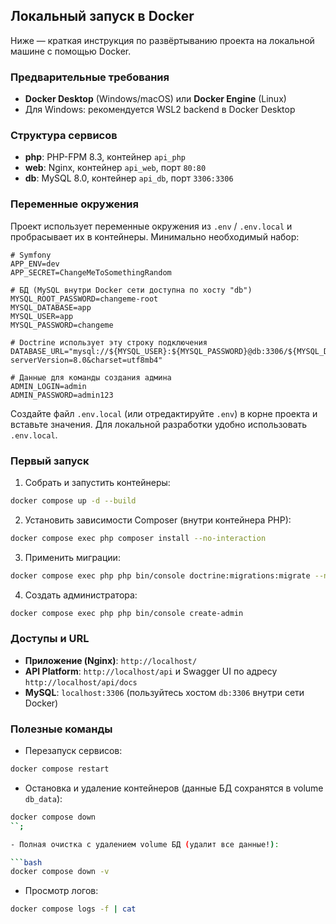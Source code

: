 ## Локальный запуск в Docker

Ниже — краткая инструкция по развёртыванию проекта на локальной машине с помощью Docker.

### Предварительные требования

-   **Docker Desktop** (Windows/macOS) или **Docker Engine** (Linux)
-   Для Windows: рекомендуется WSL2 backend в Docker Desktop

### Структура сервисов

-   **php**: PHP-FPM 8.3, контейнер `api_php`
-   **web**: Nginx, контейнер `api_web`, порт `80:80`
-   **db**: MySQL 8.0, контейнер `api_db`, порт `3306:3306`

### Переменные окружения

Проект использует переменные окружения из `.env` / `.env.local` и пробрасывает их в контейнеры. Минимально необходимый набор:

```env
# Symfony
APP_ENV=dev
APP_SECRET=ChangeMeToSomethingRandom

# БД (MySQL внутри Docker сети доступна по хосту "db")
MYSQL_ROOT_PASSWORD=changeme-root
MYSQL_DATABASE=app
MYSQL_USER=app
MYSQL_PASSWORD=changeme

# Doctrine использует эту строку подключения
DATABASE_URL="mysql://${MYSQL_USER}:${MYSQL_PASSWORD}@db:3306/${MYSQL_DATABASE}?serverVersion=8.0&charset=utf8mb4"

# Данные для команды создания админа
ADMIN_LOGIN=admin
ADMIN_PASSWORD=admin123
```

Создайте файл `.env.local` (или отредактируйте `.env`) в корне проекта и вставьте значения. Для локальной разработки удобно использовать `.env.local`.

### Первый запуск

1. Собрать и запустить контейнеры:

```bash
docker compose up -d --build
```

2. Установить зависимости Composer (внутри контейнера PHP):

```bash
docker compose exec php composer install --no-interaction
```

3. Применить миграции:

```bash
docker compose exec php php bin/console doctrine:migrations:migrate --no-interaction
```

4. Создать администратора:

```bash
docker compose exec php php bin/console create-admin
```

### Доступы и URL

-   **Приложение (Nginx)**: `http://localhost/`
-   **API Platform**: `http://localhost/api` и Swagger UI по адресу `http://localhost/api/docs`
-   **MySQL**: `localhost:3306` (пользуйтесь хостом `db:3306` внутри сети Docker)

### Полезные команды

-   Перезапуск сервисов:

```bash
docker compose restart
```

-   Остановка и удаление контейнеров (данные БД сохранятся в volume `db_data`):

````bash
docker compose down
``;

- Полная очистка с удалением volume БД (удалит все данные!):

```bash
docker compose down -v
````

-   Просмотр логов:

```bash
docker compose logs -f | cat
```
